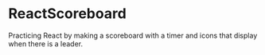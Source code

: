# ReactScoreboard

Practicing React by making a scoreboard with a timer and icons that display when there is a leader.
